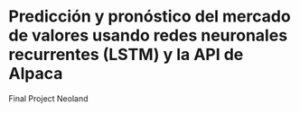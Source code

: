 # Predicción y pronóstico del mercado de valores usando redes neuronales recurrentes (LSTM) y la API de Alpaca
Final Project Neoland
